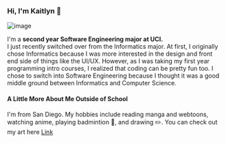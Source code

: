 ### Hi, I'm Kaitlyn 👋
![image](https://user-images.githubusercontent.com/77522279/148891197-23b836fb-9668-4b2c-821a-ece58ce608ec.png)

I'm a **second year Software Engineering major at UCI.**  
I just recently switched over from the Informatics major.
At first, I originally chose Informatics because I was more interested in the design and front end side of things like the UI/UX.
However, as I was taking my first year programming intro courses, I realized that coding can be pretty fun too.
I chose to switch into Software Engineering because I thought it was a good middle ground between Informatics and Computer Science.

#### A Little More About Me Outside of School

I'm from San Diego. My hobbies include reading manga and webtoons, watching anime, playing badmintion 🏸, and drawing ✏️. You can check out my art here [Link](https://www.instagram.com/milkynoomz/)

<!--
**Kaitlyn4140/Kaitlyn4140** is a ✨ _special_ ✨ repository because its `README.md` (this file) appears on your GitHub profile.

Here are some ideas to get you started:

- 🔭 I’m currently working on ...
- 🌱 I’m currently learning ...
- 👯 I’m looking to collaborate on ...
- 🤔 I’m looking for help with ...
- 💬 Ask me about ...
- 📫 How to reach me: ...
- 😄 Pronouns: ...
- ⚡ Fun fact: ...
-->
